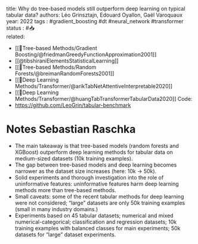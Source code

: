 
title: Why do tree-based models still outperform deep learning on typical tabular data?
authors: Léo Grinsztajn, Edouard Oyallon, Gaël Varoquaux
year: 2022
tags :  #gradient_boosting  #dt #neural_network #transformer
status : #📥  
related: 
- [[🎄Tree-based Methods/Gradient Boosting/@friedmanGreedyFunctionApproximation2001]]
- [[@tibshiraniElementsStatisticalLearning]]
- [[🎄Tree-based Methods/Random Forests/@breimanRandomForests2001]]
- [[🧠Deep Learning Methods/Transformer/@arikTabNetAttentiveInterpretable2020]]
- [[🧠Deep Learning Methods/Transformer/@huangTabTransformerTabularData2020]]
Code: 
- https://github.com/LeoGrin/tabular-benchmark
# Notes Sebastian Raschka
-   The main takeaway is that tree-based models (random forests and XGBoost) outperform deep learning methods for tabular data on medium-sized datasets (10k training examples).
-   The gap between tree-based models and deep learning becomes narrower as the dataset size increases (here: 10k -> 50k).
-   Solid experiments and thorough investigation into the role of uninformative features: uninformative features harm deep learning methods more than tree-based methods.
-   Small caveats: some of the recent tabular methods for deep learning were not considered; “large” datasets are only 50k training examples (small in many industry domains.)
-   Experiments based on 45 tabular datasets; numerical and mixed numerical-categorical; classification and regression datasets; 10k training examples with balanced classes for main experiments; 50k datasets for “large” dataset experiments.